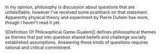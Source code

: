 In my opinion, philosophy is discussion about questions that are unfalsifiable, however I've received some pushback on that statement.  Apparently physical theory and experiment by Pierre Duhem has more, though I haven't read it yet.

[[Definition Of Philosophical Game-Gualeni]] defines philosophical themes as themes that put into question shared beliefs and challenge socially established assumptions. Answering these kinds of questions requires rational and critical commitment.
